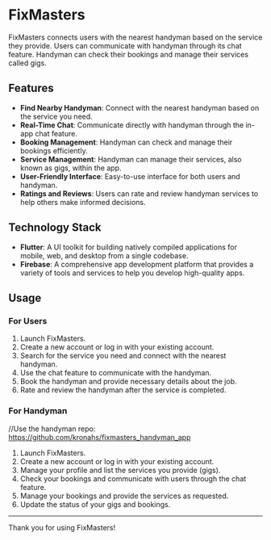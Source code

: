 # FixMasters

FixMasters connects users with the nearest handyman based on the service they provide. Users can communicate with handyman through its chat feature. Handyman can check their bookings and manage their services called gigs.

## Features

- **Find Nearby Handyman**: Connect with the nearest handyman based on the service you need.
- **Real-Time Chat**: Communicate directly with handyman through the in-app chat feature.
- **Booking Management**: Handyman can check and manage their bookings efficiently.
- **Service Management**: Handyman can manage their services, also known as gigs, within the app.
- **User-Friendly Interface**: Easy-to-use interface for both users and handyman.
- **Ratings and Reviews**: Users can rate and review handyman services to help others make informed decisions.

## Technology Stack

- **Flutter**: A UI toolkit for building natively compiled applications for mobile, web, and desktop from a single codebase.
- **Firebase**: A comprehensive app development platform that provides a variety of tools and services to help you develop high-quality apps.

## Usage

### For Users

1. Launch FixMasters.
2. Create a new account or log in with your existing account.
3. Search for the service you need and connect with the nearest handyman.
4. Use the chat feature to communicate with the handyman.
5. Book the handyman and provide necessary details about the job.
6. Rate and review the handyman after the service is completed.

### For Handyman
//Use the handyman repo: https://github.com/kronahs/fixmasters_handyman_app
1. Launch FixMasters.
2. Create a new account or log in with your existing account.
3. Manage your profile and list the services you provide (gigs).
4. Check your bookings and communicate with users through the chat feature.
5. Manage your bookings and provide the services as requested.
6. Update the status of your gigs and bookings.


---

Thank you for using FixMasters!
